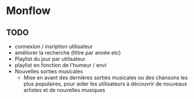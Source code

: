 # Monflow

## TODO
- connexion / insription utilisateur
- améliorer la recherche (filtre par année etc)
- Playlist du jour par utilisateur
- playlist en fonction de l'humeur / envi
- Nouvelles sorties musicales
  -  Mise en avant des dernières sorties musicales ou des chansons les plus populaires, pour aider les utilisateurs à découvrir de nouveaux artistes et de nouvelles musiques